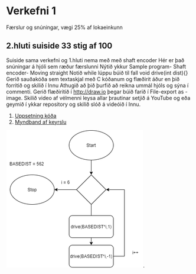 #  Verkefni 1 
Færslur og snúningar,  vægi 25% af lokaeinkunn

## 2.hluti suiside 33 stig af 100 
Suiside sama verkefni og 1.hluti nema með með shaft encoder Hér er það snúningar á hjóli sem ræður færslunni Nýtið ykkur Sample program- Shaft encoder- Moving straight Notið while lúppu búið til fall void drive(int dist){} Gerið sauðakóða sem textaskjal með C kóðanum og flæðirit áður en þið forritið og skilið í Innu Athugið að þið þurfið að reikna ummál hjóls og sýna í commenti. Gerið flæðiritið í http://draw.io þegar búið farið í File-export as - image. Skilið video af vélmenni leysa allar þrautinar setjið á YouTube og eða geymið í ykkar repository og skilið slóð á videóið í Innu.

1. [Uppsetning kóða](/verkefni1/Verkefni1b.c)
2. [Myndband af keyrslu](https://www.youtube.com/watch?v=ndO3cxcmcKs)

![Mynd af verkefni 1 hluti b](/verkefni1/verkefni1b.png).
